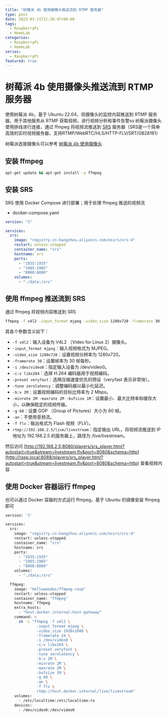 ```yaml
---
title: "树莓派 4b 使用摄像头推送流到 RTMP 服务器"
type: post
date: 2023-03-11T21:36:47+08:00
tags:
  - RaspberryPi
  - HomeLab
categories:
  - RaspberryPi
  - HomeLab
series:
  - RaspberryPi
featured: true
---
```


# 树莓派 4b 使用摄像头推送流到 RTMP 服务器

使用树莓派 4b，基于 Ubuntu 22.04，将摄像头的监控内容推送到 RTMP 服务器，用于其他服务从 RTMP 获取视频，进行视频分析和事件告警ss
树莓派摄像头使用排线进行连接，通过 ffmpeg 将视频流推送到 [SRS](https://ossrs.io/lts/zh-cn/docs/v4/doc/introduction) 服务器（SRS是一个简单高效的实时视频服务器，支持RTMP/WebRTC/HLS/HTTP-FLV/SRT/GB28181）

树莓派连接摄像头可以参考 [树莓派 4b 使用摄像头](https://blog.hellowood.dev)

## 安装 ffmpeg

```bash
apt-get update && apt-get install -y ffmpeg
```

## 安装 SRS

SRS 使用 Docker Compose 进行部署；用于处理 ffmpeg 推送的视频流

- docker-compose.yaml

```yaml
version: "3"

services:
  srs:
    image: "registry.cn-hangzhou.aliyuncs.com/ossrs/srs:4"
    restart: unless-stopped
    container_name: "srs"
    hostname: srs
    ports:
      - "1935:1935"
      - "1985:1985"
      - "8080:8080"
    volumes:
      - "./data:/srs"
```

## 使用 ffmpeg 推送流到 SRS

通过 ffmpeg 将视频内容推送到 SRS

```bash
ffmpeg -f v4l2 -input_format mjpeg -video_size 1280x720 -framerate 30 -i /dev/video0 -c:v libx264 -preset veryfast -tune zerolatency -b:v 2M -minrate 2M -maxrate 2M -bufsize 1M -g 60 -an -f flv rtmp://192.168.2.5/live/livestream
```

其各个参数含义如下：

- `-f v4l2`：输入设备为 V4L2 （Video for Linux 2）摄像头。
- `-input_format mjpeg`：输入视频格式为 MJPEG。
- `-video_size 1280x720`：设置视频分辨率为 1280x720。
- `-framerate 30`：设置帧率为 30 帧每秒。
- `-i /dev/video0`：指定输入设备为 /dev/video0。
- `-c:v libx264`：选择 H.264 编码器用于视频编码。
- `-preset veryfast`：选用压缩速度优先的预设（veryfast 表示非常快）。
- `-tune zerolatency`：调整编码器以最小化延迟。
- `-b:v 2M`：设置视频编码的目标比特率为 2 Mbps。
- `-minrate 2M -maxrate 2M -bufsize 1M`：设置最小、最大比特率和缓存大小，以确保稳定的视频传输。
- `-g 60`：设置 GOP （Group of Pictures）大小为 60 帧。
- `-an`：不使用音频流。
- `-f flv`：输出格式为 Flash 视频（FLV）。
- `rtmp://192.168.2.5/live/livestream`：指定输出 URL，将视频流推送到 IP 地址为 192.168.2.5 的服务器上，路径为 /live/livestream。

然后访问 [http://192.168.2.5:8080/players/srs_player.html?autostart=true&stream=livestream.flv&port=8080&schema=http](http://rasp.local:8088/players/srs_player.html?autostart=true&stream=livestream.flv&port=8080&schema=http) 查看视频内容

## 使用 Docker 容器运行 ffmpeg

也可以通过 Docker 容器的方式运行 ffmpeg，基于 Ubuntu 的镜像安装 ffmpeg 即可

```bash
version: '3'

services:
  srs:
    image: "registry.cn-hangzhou.aliyuncs.com/ossrs/srs:4"
    restart: unless-stopped
    container_name: "srs"
    hostname: srs
    ports:
      - "1935:1935"
      - "1985:1985"
      - "8088:8080"
    volumes:
      - "./data:/srs"

  ffmpeg:
    image: "hellowoodes/ffmpeg-rasp"
    restart: unless-stopped
    container_name: "ffmpeg"
    hostname: ffmpeg
    extra_hosts:
      - "host.docker.internal:host-gateway"
    command: >
      sh -c "ffmpeg -f v4l2 \
              -input_format mjpeg \
              -video_size 1920x1080 \
              -framerate 24 \
              -i /dev/video0 \
              -c:v libx264 \
              -preset veryfast \
              -tune zerolatency \
              -b:v 2M \
              -minrate 2M \
              -maxrate 2M \
              -bufsize 1M \
              -g 60 \
              -an \
              -f flv \
              rtmp://host.docker.internal/live/livestream"
    volumes:
      - /etc/localtime:/etc/localtime:ro
    devices:
      - /dev/video0:/dev/video0
```
